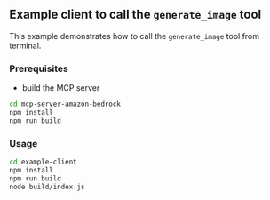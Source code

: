 ## Example client to call the `generate_image` tool

This example demonstrates how to call the `generate_image` tool from terminal.

### Prerequisites

- build the MCP server
```bash
cd mcp-server-amazon-bedrock
npm install
npm run build
```

### Usage

```bash
cd example-client
npm install
npm run build
node build/index.js
```